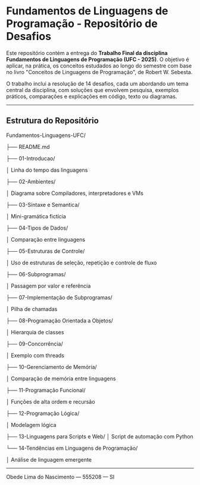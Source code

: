 
# Fundamentos de Linguagens de Programação - Repositório de Desafios

Este repositório contém a entrega do **Trabalho Final da disciplina Fundamentos de Linguagens de Programação (UFC - 2025)**. O objetivo é aplicar, na prática, os conceitos estudados ao longo do semestre com base no livro "Conceitos de Linguagens de Programação", de Robert W. Sebesta.

O trabalho inclui a resolução de 14 desafios, cada um abordando um tema central da disciplina, com soluções que envolvem pesquisa, exemplos práticos, comparações e explicações em código, texto ou diagramas.

---

## Estrutura do Repositório

Fundamentos-Linguagens-UFC/

├── README.md

├── 01-Introducao/

│   Linha do tempo das linguagens

├── 02-Ambientes/

│   Diagrama sobre Compiladores, interpretadores e VMs

├── 03-Sintaxe e Semantica/

│   Mini-gramática fictícia

├── 04-Tipos de Dados/

│   Comparação entre linguagens

├── 05-Estruturas de Controle/

│   Uso de estruturas de seleção, repetição e controle de fluxo

├── 06-Subprogramas/

│   Passagem por valor e referência

├── 07-Implementação de Subprogramas/

│   Pilha de chamadas

├── 08-Programação Orientada a Objetos/

│   Hierarquia de classes

├── 09-Concorrência/

│   Exemplo com threads

├── 10-Gerenciamento de Memória/

│   Comparação de memória entre linguagens

├── 11-Programação Funcional/

│   Funções de alta ordem e recursão

├── 12-Programação Lógica/

│   Modelagem lógica


├── 13-Linguagens para Scripts e Web/
│   Script de automação com Python

└── 14-Tendências em Linguagens de Programação/

│    Análise de linguagem emergente


---
Obede Lima do Nascimento — 555208 — SI 
